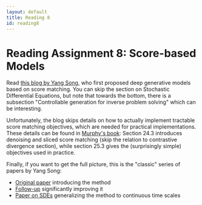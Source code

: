 ```yaml
---
layout: default
title: Reading 8
id: reading8
---
```



# Reading Assignment 8: Score-based Models

Read [this blog by Yang Song](https://yang-song.net/blog/2021/score/),
who first proposed deep generative models based on score matching. You can skip
the section on Stochastic Differential Equations, but note that towards the bottom,
there is a subsection "Controllable generation for inverse problem solving" which can
be interesting.

Unfortunately, the blog skips details on how to actually implement tractable score
matching objectives, which are needed for practical implementations. These details
can be found in [Murphy's book](https://probml.github.io/pml-book/book2.html):
Section 24.3 introduces denoising and sliced score matching (skip the relation
to contrastive divergence section), while section 25.3 gives the (surprisingly
simple) objectives used in practice.

Finally, if you want to get the full picture, this is the "classic" series of
papers by Yang Song:
- [Original paper](https://arxiv.org/pdf/1907.05600.pdf) introducing the method
- [Follow-up](https://arxiv.org/pdf/2006.09011.pdf) significantly improving it
- [Paper on SDEs](https://arxiv.org/pdf/2011.13456.pdf) generalizing the method
to continuous time scales